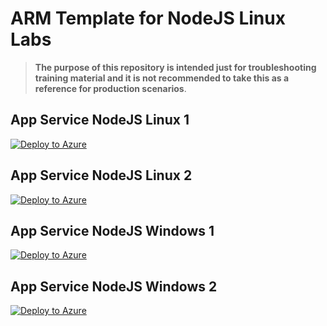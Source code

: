 # ARM Template for NodeJS Linux Labs

> **The purpose of this repository is intended just for troubleshooting training material and it is not recommended to take this as a reference for production scenarios**.

## App Service NodeJS Linux 1

[![Deploy to Azure](https://aka.ms/deploytoazurebutton)](https://portal.azure.com/#create/Microsoft.Template/uri/https%3A%2F%2Fraw.githubusercontent.com%2Fedisga%2Ftest-labs%2Fmaster%2Fnodejs-linux-1.json)


## App Service NodeJS Linux 2

[![Deploy to Azure](https://aka.ms/deploytoazurebutton)](https://portal.azure.com/#create/Microsoft.Template/uri/https%3A%2F%2Fraw.githubusercontent.com%2Fazureossd%2Farm-templates-nodejs%2Fmaster%2Fnodejs-linux-2.json)


## App Service NodeJS Windows 1

[![Deploy to Azure](https://aka.ms/deploytoazurebutton)](https://portal.azure.com/#create/Microsoft.Template/uri/https%3A%2F%2Fraw.githubusercontent.com%2Fazureossd%2Farm-templates-nodejs%2Fmaster%2Fnodejs-windows-1.json)


## App Service NodeJS Windows 2

[![Deploy to Azure](https://aka.ms/deploytoazurebutton)](https://portal.azure.com/#create/Microsoft.Template/uri/https%3A%2F%2Fraw.githubusercontent.com%2Fazureossd%2Farm-templates-nodejs%2Fmaster%2Fnodejs-windows-2.json)

